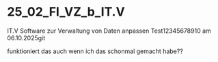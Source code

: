 # 25_02_FI_VZ_b_IT.V
IT.V Software zur Verwaltung von Daten anpassen
Test12345678910 am 06.10.2025git

funktioniert das auch wenn ich das schonmal gemacht habe??
